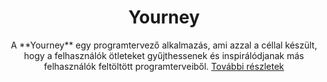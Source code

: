 
<div style="text-align:center">
<h1>Yourney</h1>
<span>A **Yourney** egy programtervező alkalmazás, ami azzal a céllal készült, hogy a felhasználók ötleteket gyűjthessenek és inspirálódjanak más felhasználók feltöltött programterveiből.</span>
<a href="https://yourney.hu">
<span>
További részletek
</span>
</a>

